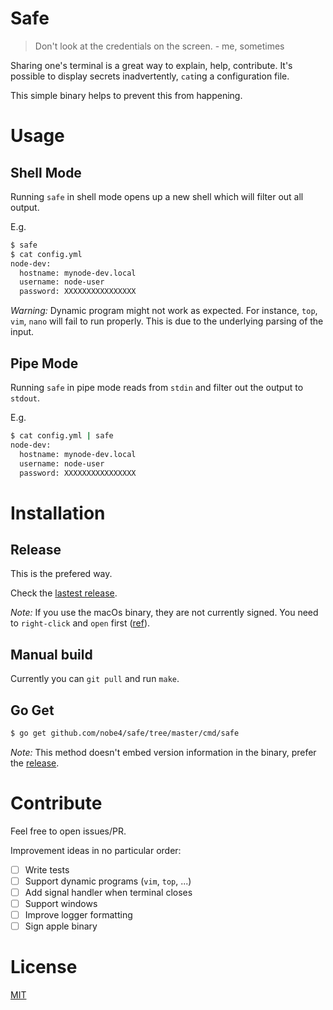 Safe
====

> Don't look at the credentials on the screen. - me, sometimes

Sharing one's terminal is a great way to explain, help, contribute.
It's possible to display secrets inadvertently, `cat`ing a configuration file.

This simple binary helps to prevent this from happening.

# Usage

## Shell Mode

Running `safe` in shell mode opens up a new shell which will filter out all output.

E.g.
```bash
$ safe
$ cat config.yml
node-dev:
  hostname: mynode-dev.local
  username: node-user
  password: XXXXXXXXXXXXXXXX
```

*Warning:* Dynamic program might not work as expected. For instance, `top`, `vim`, `nano` will fail to run properly. This is due to the underlying parsing of the input.

## Pipe Mode

Running `safe` in pipe mode reads from `stdin` and filter out the output to `stdout`.

E.g.
```bash
$ cat config.yml | safe
node-dev:
  hostname: mynode-dev.local
  username: node-user
  password: XXXXXXXXXXXXXXXX
```

# Installation

## Release

This is the prefered way.

Check the [lastest release](https://github.com/nobe4/safe/releases/latest).

*Note:* If you use the macOs binary, they are not currently signed. You need to `right-click` and `open` first ([ref](https://support.apple.com/guide/mac-help/open-a-mac-app-from-an-unidentified-developer-mh40616/mac)).

## Manual build

Currently you can `git pull` and run `make`.

## Go Get

```bash
$ go get github.com/nobe4/safe/tree/master/cmd/safe
```

*Note:* This method doesn't embed version information in the binary, prefer the [release](#release).

# Contribute

Feel free to open issues/PR.

Improvement ideas in no particular order:
- [ ] Write tests
- [ ] Support dynamic programs (`vim`, `top`, ...)
- [ ] Add signal handler when terminal closes
- [ ] Support windows
- [ ] Improve logger formatting
- [ ] Sign apple binary

# License

[MIT](./LICENSE)

